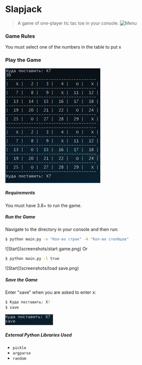 # Slapjack
> A game of one-player tic tac toe in your console.
![Menu](screenshots/menu.png)

### Game Rules
You must select one of the numbers in the table to put x
### Play the Game
![Gameplay](screenshots/gameplay.png)

##### Requirements
You must have 3.8+ to run the game.

##### Run the Game
Navigate to the directory in your console and then run:
```sh
$ python main.py -n "Кол-во строк" -k "Кол-во столбцов"
```
![Start](screenshots/start game.png)
Or
```sh
$ python main.py -l true
```
![Start](screenshots/load save.png)

##### Save the Game
Enter "save" when you are asked to enter x:
```sh
$ Куда поставить: X?
$ save
```
![Save](screenshots/save.png)
##### External Python Libraries Used
* `pickle`
* `argparse`
* `random`